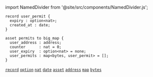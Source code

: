 import NamedDivider from '@site/src/components/NamedDivider.js';

<NamedDivider title="Code" width="1.5"/>

```archetype
record user_permit {
  expiry : option<nat>;
  created_at : date;
}

asset permits to big_map {
  user_address : address;
  counter      : nat = 0;
  user_expiry  : option<nat> = none;
  user_permits : map<bytes, user_permit> = [];
}
```

[`record`](/docs/reference/types#record) [`option`](/docs/reference/types#option<T>) [`nat`](/docs/reference/types#nat) [`date`](/docs/reference/types#date) [`asset`](/docs/asset) [`address`](/docs/reference/types#address) [`map`](/docs/reference/types#map<K,%20V>) [`bytes`](/docs/reference/types#bytes)